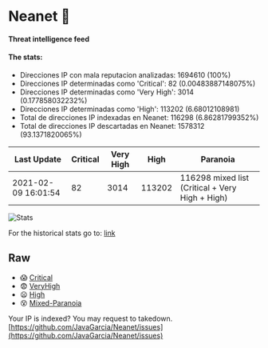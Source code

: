 # Neanet :hocho:
#### Threat intelligence feed
#### The stats:

- Direcciones IP con mala reputacion analizadas: 1694610 (100%)
- Direcciones IP determinadas como 'Critical':  82 (0.00483887148075%)
- Direcciones IP determinadas como 'Very High':  3014 (0.177858032232%)
- Direcciones IP determinadas como 'High':  113202 (6.68012108981)
- Total de direcciones IP indexadas en Neanet:  116298 (6.86281799352%)
- Total de direcciones IP descartadas en Neanet:  1578312 (93.1371820065%)

| Last Update | Critical | Very High | High | Paranoia |
| --- | --- | --- | --- | --- |
| 2021-02-09 16:01:54 | 82 | 3014 | 113202 | 116298 mixed list (Critical + Very High + High)|

![Stats](https://docs.google.com/spreadsheets/d/e/2PACX-1vSnaNMIXVabIpDJjufMlzH7poXnshF3mgd8Is1g9ytUEzVsP5my4Trn8f-xkoLLQ38xpL3HtmUexLo6/pubchart?oid=501124687&format=image)

For the historical stats go to: [link](/stats.csv)
## Raw
- :scream: [Critical](https://raw.githubusercontent.com/JavaGarcia/Neanet/master/blacklists/neanet_critical.txt)
- :fearful: [VeryHigh](https://raw.githubusercontent.com/JavaGarcia/Neanet/master/blacklists/neanet_veryHigh.txtt)
- :frowning: [High](https://raw.githubusercontent.com/JavaGarcia/Neanet/master/blacklists/neanet_high.txt)
- :dizzy_face: [Mixed-Paranoia](https://raw.githubusercontent.com/JavaGarcia/Neanet/master/blacklists/neanet_all.txt)


Your IP is indexed? You may request to takedown. [https://github.com/JavaGarcia/Neanet/issues](https://github.com/JavaGarcia/Neanet/issues)













































































































































































































































































































































































































































































































































































































































































































































































































































































































































































































































































































































































































































































































































































































































































































































































































































































































































































































































































































































































































































































































































































































































































































































































































































































































































































































































































































































































































































































































































































































































































































































































































































































































































































































































































































































































































































































































































































































































































































































































































































































































































































































































